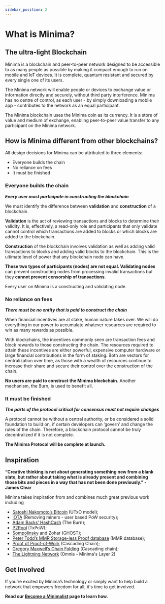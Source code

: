 ```yaml
---
sidebar_position: 2
---
```


# What is Minima?

## The ultra-light Blockchain

Minima is a blockchain and peer-to-peer network designed to be accessible to as many people as possible by making it compact enough to run on mobile and IoT devices.
It is complete, quantum resistant and secured by every single one of its users. 

The Minima network will enable people or devices to exchange value or information directly and securely, without third party interference. Minima has no centre of control, as each user - by simply downloading a mobile app - contributes to the network as an equal participant.

The Minima blockchain uses the Minima coin as its currency. It is a store of value and medium of exchange, enabling peer-to-peer value transfer to any participant on the Minima network.

## How is Minima different from other blockchains?

All design decisions for Minima can be attributed to three elements:
- Everyone builds the chain
- No reliance on fees 
- It must be finished

### Everyone builds the chain

***Every user must participate in constructing the blockchain***

We must identify the difference between **validation** and **construction** of a blockchain. 

**Validation** is the act of reviewing transactions and blocks to determine their validity. 
It is, effectively, a read-only role and participants that only validate cannot control which transactions are added to blocks or which blocks are added to the blockchain.

**Construction** of the blockchain involves validation as well as adding valid transactions to blocks and adding valid blocks to the blockchain. This is the ultimate level of power that any blockchain node can have.

**These two types of participants (nodes) are not equal. Validating nodes** can prevent constructing nodes from processing invalid transactions but they **cannot prevent censorship of transactions**.

Every user on Minima is a constructing and validating node.

### No reliance on fees

***There must be no entity that is paid to construct the chain***

When financial incentives are at stake, human nature takes over. We will do everything in our power to accumulate whatever resources are required to win as many rewards as possible. 

With blockchains, the incentives commonly seen are transaction fees and block rewards to those constructing the chain. The resources required to attain these incentives are either powerful, expensive computer hardware or large financial contributions in the form of staking. Both are vectors for centralization over time, as those with a wealth of resources continue to increase their share and secure their control over the construction of the chain.

**No users are paid to construct the Minima blockchain.** Another mechanism, the Burn, is used to benefit all.

### It must be finished

***The parts of the protocol critical for consensus must not require changes***

A protocol cannot be without a central authority, or be considered a solid foundation to build on, if certain developers can ‘govern’ and change the rules of the chain. Therefore, a blockchain protocol cannot be truly decentralized if it is not complete.

**The Minima Protocol will be complete at launch.**


## Inspiration
**“Creative thinking is not about generating something new from a blank slate, but rather about taking what is already present and combining those bits and pieces in a way that has not been done previously.” - James Clear**

Minima takes inspiration from and combines much great previous work including

- [Satoshi Nakomoto’s Bitcoin](https://bitcoin.modeapp.com/bitcoin-white-paper.pdf) (UTxO model); 
- [IOTA](https://www.iota.org/) (Removing miners - user based PoW security); 
- [Adam Backs’ HashCash](http://www.hashcash.org/) (The Burn); 
- [P2Pool](https://en.bitcoin.it/wiki/P2Pool) (TxPoW); 
- [Sompolinsky](https://eprint.iacr.org/2013/881.pdf) and Zohar (GHOST); 
- [Peter Todd’s MMR Storage-less Proof database](https://petertodd.org/2016/delayed-txo-commitments) (MMR database); 
- [Proof of Proof-of-Work](https://eprint.iacr.org/2017/963.pdf) (Cascading Chain);
- [Gregory Maxwell’s Chain Folding](https://en.bitcoin.it/wiki/User:Gmaxwell/alt_ideas) (Cascading chain);  
- [The Lightning Network](https://lightning.network/) (Omnia - Minima's Layer 2)

## Get Involved
If you’re excited by Minima’s technology or simply want to help build a network that empowers freedom for all, it's time to get involved.

**Read our [Become a Minimalist](/docs/about/becomeaminimalist) page to learn how.**